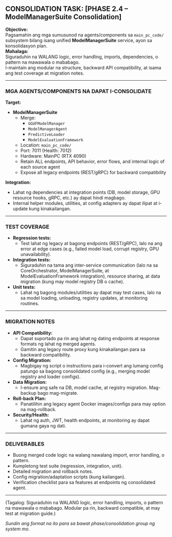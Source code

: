 ## CONSOLIDATION TASK: [PHASE 2.4 – ModelManagerSuite Consolidation]

**Objective:**  
Pagsamahin ang mga sumusunod na agents/components sa `main_pc_code/` subsystem bilang isang unified **ModelManagerSuite** service, ayon sa konsolidasyon plan.  
**Mahalaga:**  
Siguraduhin na WALANG logic, error handling, imports, dependencies, o pattern na mawawala o mababago.  
I-maintain ang modular na structure, backward API compatibility, at isama ang test coverage at migration notes.

---

### MGA AGENTS/COMPONENTS NA DAPAT I-CONSOLIDATE

**Target:**  
- **ModelManagerSuite**
  - Merge:
    - `GGUFModelManager`
    - `ModelManagerAgent`
    - `PredictiveLoader`
    - `ModelEvaluationFramework`
  - Location: `main_pc_code/`
  - Port: 7011 (Health: 7012)
  - Hardware: MainPC (RTX 4090)
  - Retain ALL endpoints, API behavior, error flows, and internal logic of each source agent
  - Expose all legacy endpoints (REST/gRPC) for backward compatibility

**Integration:**  
- Lahat ng dependencies at integration points (DB, model storage, GPU resource hooks, gRPC, etc.) ay dapat hindi magbago.
- Internal helper modules, utilities, at config adapters ay dapat ilipat at i-update kung kinakailangan.

---

### TEST COVERAGE

- **Regression tests:**  
  - Test lahat ng legacy at bagong endpoints (REST/gRPC), lalo na ang error at edge cases (e.g., failed model load, corrupt registry, GPU unavailability).
- **Integration tests:**  
  - Siguraduhin na tama ang inter-service communication (lalo na sa CoreOrchestrator, ModelManagerSuite, at ModelEvaluationFramework integration), resource sharing, at data migration (kung may model registry DB o cache).
- **Unit tests:**  
  - Lahat ng bagong modules/utilities ay dapat may test cases, lalo na sa model loading, unloading, registry updates, at monitoring routines.

---

### MIGRATION NOTES

- **API Compatibility:**  
  - Dapat suportado pa rin ang lahat ng dating endpoints at response formats ng lahat ng merged agents.  
  - Gamitin ang legacy route proxy kung kinakailangan para sa backward compatibility.
- **Config Migration:**  
  - Magbigay ng script o instructions para i-convert ang lumang config patungo sa bagong consolidated config (e.g., merging model registry and loader configs).
- **Data Migration:**  
  - I-ensure ang safe na DB, model cache, at registry migration. Mag-backup bago mag-migrate.
- **Roll-back Plan:**  
  - Panatilihin ang legacy agent Docker images/configs para may option na mag-rollback.
- **Security/Health:**  
  - Lahat ng auth, JWT, health endpoints, at monitoring ay dapat gumana gaya ng dati.

---

### DELIVERABLES

- Buong merged code logic na walang nawalang import, error handling, o pattern.
- Kumpletong test suite (regression, integration, unit).
- Detailed migration and rollback notes.
- Config migration/adaptation scripts (kung kailangan).
- Verification checklist para sa features at endpoints ng consolidated agent.

---

(Tagalog: Siguraduhin na WALANG logic, error handling, imports, o pattern na mawawala o mababago. Modular pa rin, backward compatible, at may test at migration guide.)

_Sundin ang format na ito para sa bawat phase/consolidation group ng system mo._